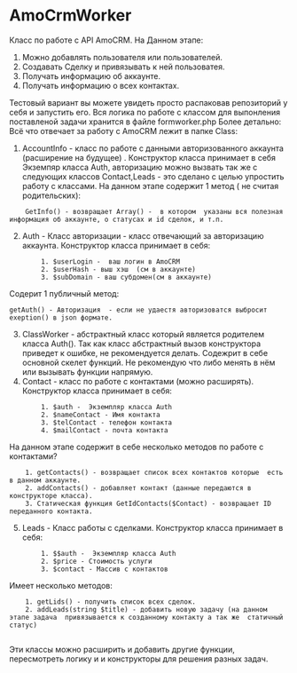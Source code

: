 # AmoCrmWorker
Класс по работе с API AmoCRM.
На Данном этапе:

   1.  Можно добавлять пользователя или пользователей. 
   2.  Создавать Сделку и привязывать к ней пользоватея. 
   3.  Получать информацию об аккаунте. 
   4.  Получать информацию о всех контактах. 

 Тестовый вариант вы можете  увидеть просто  распаковав репозиторий у себя и запустить его.
 Вся логика  по работе с классом для выпонления поставленой задачи хранится в файле formworker.php
 Более детально:
    Всё что отвечает за работу с AmoCRM лежит в папке Class:


1. AccountInfo - класс по работе с данными  авторизованного аккаунта (расширение на будущее) .
     Конструктор класса принимает в себя Экземпяр класса Auth, авторизацию можно вызвать так же с следующих классов Contact,Leads - это сделано с целью упростить работу с классами.
      На данном этапе содержит 1 метод ( не считая родительских):
```
    GetInfo() - возвращает Array() -  в котором  указаны вся полезная информация об аккаунте, о статусах и id сделок, и т.п. 

```

2. Auth - Класс авторизации - класс отвечающий за авторизацию аккаунта.
    Конструктор класса принимает в себя:
```
        1. $userLogin -  ваш логин в AmoCRM  
        2. $userHash - выш хэш  (см в аккаунте) 
        3. $subDomain - ваш субдомен(см в аккаунте) 
```
Содерит 1 публичный метод:
```
getAuth() - Авторизация  - если не удаестя авторизоватся выбросит exeption() в json формате.
```
3. ClassWorker - абстрактный класс   который является родителем класса Auth().
      Так как класс абстрактный вызов конструктора  приведет к ошибке, не рекомендуется делать.
      Содежрит в себе основной скелет функций. Не рекомендую что либо менять в нём или вызывать функции напрямую.     
4. Contact - класс по работе с контактами (можно расширять).
       Конструктор класса принимает в себя:  
```
        1. $auth -  Экземпляр класса Auth
        2. $nameContact - Имя контакта 
        3. $telContact - телефон контакта 
        4. $mailContact - почта контакта 
```    
На данном этапе содержит в себе несколько методов по работе с контактами?
```
    1. getContacts() - возвращает список всех контактов которые  есть в данном аккаунте.
    2. addContacts() - добавляет контакт (данные передаются в конструкторе класса).
    3. Статическая функция GetIdContacts($Contact) - возвращает ID  переданного контакта.
```
5. Leads - Класс  работы с сделками.
   Конструктор класса принимает в себя:
```
        1. $$auth -  Экземпляр класса Auth
        2. $price - Стоимость услуги
        3. $contact - Массив с контактов
```
Имеет несколько методов:
```
    1. getLids() - получить список всех сделок.
    2. addLeads(string $title) - добавить новую задачу (на данном этапе задача  привязывается к созданному контакту а так же  статичный статус)
        
```

Эти классы можно расширить и добавить  другие функции, пересмотреть логику и  и конструкторы для решения разных задач.
      
       
        
      
  
          
